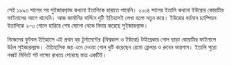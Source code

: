 সেই ১৯৯৩ সালের পর সুইজারল্যান্ড কখনো ইতালিকে হারাতে পারেনি। ২০০৪ সালের ইতালি কখনো ইউরোর কোয়ার্টার ফাইনালের আগে থামেনি। আজ জার্মানির বার্লিনে দুটি ইতিহাসই লেখা হলো নতুন করে। ইউরোর বর্তমান চ্যাম্পিয়ন ইতালিকে ২–০ গোলে হারিয়ে শেষ ষোলো থেকে বিদায় করেছে সুইজারল্যান্ড।

নিজেদের ফুটবল ইতিহাসে এই প্রথম বড় টুর্নামেন্টের (বিশ্বকাপ ও ইউরো) টাইব্রেকার গোল ছাড়া কোয়ার্টার ফাইনালে উঠল সুইজারল্যান্ড। ঐতিহাসিক জয় এনে দেওয়া গোল দুটি করেছেন রেমো ফ্রেলার ও রুবেন ভারগাস। ইতালি পুরো নব্বই মিনিটে শট লক্ষ্যে রাখতে পেরেছে মাত্র একটিই।

